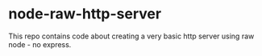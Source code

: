 # node-raw-http-server
This repo contains code about creating a very basic http server using raw node - no express.
